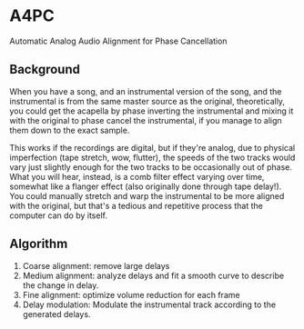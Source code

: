 # A4PC
Automatic Analog Audio Alignment for Phase Cancellation

## Background

When you have a song, and an instrumental version of the song, and the instrumental is from the same master source as the original, theoretically, you could get the acapella by phase inverting the instrumental and mixing it with the original to phase cancel the instrumental, if you manage to align them down to the exact sample.

This works if the recordings are digital, but if they're analog, due to physical imperfection (tape stretch, wow, flutter), the speeds of the two tracks would vary just slightly enough for the two tracks to be occasionally out of phase. What you will hear, instead, is a comb filter effect varying over time, somewhat like a flanger effect (also originally done through tape delay!). You could manually stretch and warp the instrumental to be more aligned with the original, but that's a tedious and repetitive process that the computer can do by itself.

## Algorithm

1. Coarse alignment: remove large delays
2. Medium alignment: analyze delays and fit a smooth curve to describe the change in delay.
3. Fine alignment: optimize volume reduction for each frame
4. Delay modulation: Modulate the instrumental track according to the generated delays.
